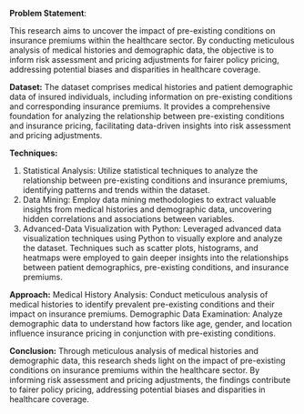 **Problem Statement**:

This research aims to uncover the impact of pre-existing conditions on insurance premiums within the healthcare sector. By conducting meticulous analysis of medical histories and demographic data, the objective is to inform risk assessment and pricing adjustments for fairer policy pricing, addressing potential biases and disparities in healthcare coverage.

**Dataset:**
The dataset comprises medical histories and patient demographic data of insured individuals, including information on pre-existing conditions and corresponding insurance premiums. It provides a comprehensive foundation for analyzing the relationship between pre-existing conditions and insurance pricing, facilitating data-driven insights into risk assessment and pricing adjustments.

**Techniques:**
1. Statistical Analysis:
Utilize statistical techniques to analyze the relationship between pre-existing conditions and insurance premiums, identifying patterns and trends within the dataset.
2. Data Mining:
Employ data mining methodologies to extract valuable insights from medical histories and demographic data, uncovering hidden correlations and associations between variables.
3. Advanced-Data Visualization with Python:
Leveraged advanced data visualization techniques using Python to visually explore and analyze the dataset. Techniques such as scatter plots, histograms, and heatmaps were employed to gain deeper insights into the relationships between patient demographics, pre-existing conditions, and insurance premiums.

**Approach:**
Medical History Analysis:
Conduct meticulous analysis of medical histories to identify prevalent pre-existing conditions and their impact on insurance premiums.
Demographic Data Examination:
Analyze demographic data to understand how factors like age, gender, and location influence insurance pricing in conjunction with pre-existing conditions.

**Conclusion:**
Through meticulous analysis of medical histories and demographic data, this research sheds light on the impact of pre-existing conditions on insurance premiums within the healthcare sector. By informing risk assessment and pricing adjustments, the findings contribute to fairer policy pricing, addressing potential biases and disparities in healthcare coverage.
